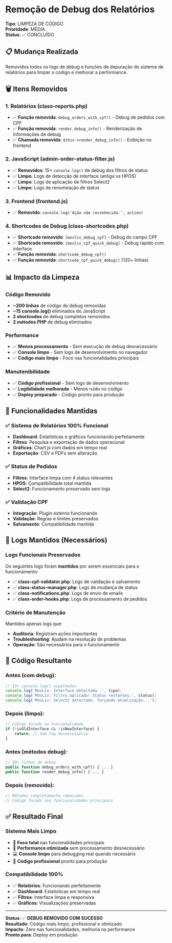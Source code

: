# Remoção de Debug dos Relatórios

**Tipo**: LIMPEZA DE CÓDIGO  
**Prioridade**: MÉDIA  
**Status**: ✅ CONCLUÍDO

## 📋 **Mudança Realizada**

Removidos todos os logs de debug e funções de depuração do sistema de relatórios para limpar o código e melhorar a performance.

## 🗑️ **Itens Removidos**

### **1. Relatórios (class-reports.php)**
- ✅ **Função removida**: `debug_orders_with_cpf()` - Debug de pedidos com CPF
- ✅ **Função removida**: `render_debug_info()` - Renderização de informações de debug
- ✅ **Chamada removida**: `$this->render_debug_info()` - Exibição no frontend

### **2. JavaScript (admin-order-status-filter.js)**
- ✅ **Removidos**: 15+ `console.log()` de debug dos filtros de status
- ✅ **Limpo**: Logs de detecção de interface (antiga vs HPOS)
- ✅ **Limpo**: Logs de aplicação de filtros Select2
- ✅ **Limpo**: Logs de renomeação de status

### **3. Frontend (frontend.js)**
- ✅ **Removido**: `console.log('Ação não reconhecida:', action)`

### **4. Shortcodes de Debug (class-shortcodes.php)**
- ✅ **Shortcode removido**: `[movliv_debug_cpf]` - Debug do campo CPF
- ✅ **Shortcode removido**: `[movliv_cpf_quick_debug]` - Debug rápido com interface
- ✅ **Função removida**: `shortcode_debug_cpf()`
- ✅ **Função removida**: `shortcode_cpf_quick_debug()` (120+ linhas)

## 📊 **Impacto da Limpeza**

### **Código Removido**
- **~200 linhas** de código de debug removidas
- **~15 console.log()** eliminados do JavaScript
- **2 shortcodes** de debug completos removidos
- **2 métodos PHP** de debug eliminados

### **Performance**
- ✅ **Menos processamento** - Sem execução de debug desnecessário
- ✅ **Console limpo** - Sem logs de desenvolvimento no navegador
- ✅ **Código mais limpo** - Foco nas funcionalidades principais

### **Manutenibilidade**
- ✅ **Código profissional** - Sem logs de desenvolvimento
- ✅ **Legibilidade melhorada** - Menos ruído no código
- ✅ **Deploy preparado** - Código pronto para produção

## 🎯 **Funcionalidades Mantidas**

### ✅ **Sistema de Relatórios 100% Funcional**
- **Dashboard**: Estatísticas e gráficos funcionando perfeitamente
- **Filtros**: Pesquisa e exportação de dados operacional
- **Gráficos**: Chart.js com dados em tempo real
- **Exportação**: CSV e PDFs sem alteração

### ✅ **Status de Pedidos**
- **Filtros**: Interface limpa com 4 status relevantes
- **HPOS**: Compatibilidade total mantida
- **Select2**: Funcionamento preservado sem logs

### ✅ **Validação CPF**
- **Integração**: Plugin externo funcionando
- **Validação**: Regras e limites preservados
- **Salvamento**: Compatibilidade mantida

## 📝 **Logs Mantidos (Necessários)**

### **Logs Funcionais Preservados**
Os seguintes logs foram **mantidos** por serem essenciais para o funcionamento:
- ✅ **class-cpf-validator.php**: Logs de validação e salvamento
- ✅ **class-status-manager.php**: Logs de mudança de status
- ✅ **class-notifications.php**: Logs de envio de emails
- ✅ **class-order-hooks.php**: Logs de processamento de pedidos

### **Critério de Manutenção**
Mantidos apenas logs que:
- **Auditoria**: Registram ações importantes
- **Troubleshooting**: Ajudam na resolução de problemas
- **Operação**: São necessários para o funcionamento

## 🚀 **Código Resultante**

### **Antes** (com debug):
```javascript
// 15+ console.log() espalhados
console.log('MovLiv: Interface detectada -', tipo);
console.log('MovLiv: Filtro aplicado! Status restantes:', status);
console.log('MovLiv: Select2 detectado, forçando atualização...');
```

### **Depois** (limpo):
```javascript
// Código focado na funcionalidade
if (!isOldInterface && !isNewInterface) {
    return; // Sem log desnecessário
}
```

### **Antes** (métodos debug):
```php
// 80+ linhas de debug
public function debug_orders_with_cpf() { ... }
public function render_debug_info() { ... }
```

### **Depois** (removido):
```php
// Métodos completamente removidos
// Código focado nas funcionalidades principais
```

## ✅ **Resultado Final**

### **Sistema Mais Limpo**
- 🎯 **Foco total** nas funcionalidades principais
- 🚀 **Performance otimizada** sem processamento desnecessário  
- 💻 **Console limpo** para debugging real quando necessário
- 📝 **Código profissional** pronto para produção

### **Compatibilidade 100%**
- ✅ **Relatórios**: Funcionando perfeitamente
- ✅ **Dashboard**: Estatísticas em tempo real
- ✅ **Filtros**: Interface limpa e responsiva
- ✅ **Gráficos**: Visualizações preservadas

---

**Status**: ✅ **DEBUG REMOVIDO COM SUCESSO**  
**Resultado**: Código mais limpo, profissional e otimizado  
**Impacto**: Zero nas funcionalidades, melhoria na performance  
**Pronto para**: Deploy em produção 
